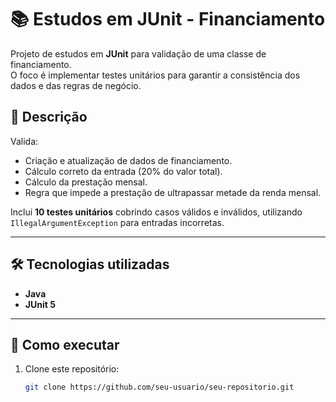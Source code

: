 # 📚 Estudos em JUnit - Financiamento

Projeto de estudos em **JUnit** para validação de uma classe de financiamento.  
O foco é implementar testes unitários para garantir a consistência dos dados e das regras de negócio.

## 📌 Descrição
Valida:
- Criação e atualização de dados de financiamento.
- Cálculo correto da entrada (20% do valor total).
- Cálculo da prestação mensal.
- Regra que impede a prestação de ultrapassar metade da renda mensal.

Inclui **10 testes unitários** cobrindo casos válidos e inválidos, utilizando `IllegalArgumentException` para entradas incorretas.

---

## 🛠 Tecnologias utilizadas
- **Java**
- **JUnit 5**

---

## 🚀 Como executar
1. Clone este repositório:
   ```bash
   git clone https://github.com/seu-usuario/seu-repositorio.git